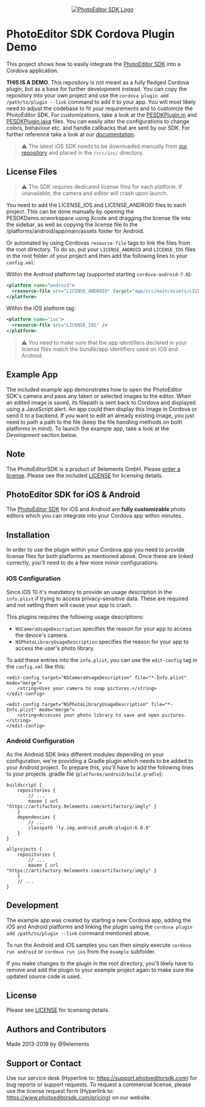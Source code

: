 <p align="center">
  <a target="_blank" href="https://www.photoeditorsdk.com/?utm_campaign=Projects&utm_source=Github&utm_medium=Side_Projects&utm_content=Cordova-Demo"><img src="http://static.photoeditorsdk.com/logo.png" alt="PhotoEditor SDK Logo"/></a>
</p>

# PhotoEditor SDK Cordova Plugin Demo
This project shows how to easily integrate the [PhotoEditor SDK](https://www.photoeditorsdk.com/?utm_campaign=Projects&utm_source=Github&utm_medium=Side_Projects&utm_content=Cordova-Demo) into a Cordova application.

**THIS IS A DEMO**. This repository is not meant as a fully fledged Cordova plugin, but as a base for further development instead. You can copy the repository into your own project and use the `cordova plugin add /path/to/plugin --link` command to add it to your app. You will most likely need to adjust the codebase to fit your requirements and to customize the PhotoEditor SDK. For customizations, take a look at the [PESDKPlugin.m](src/ios/PESDKPlugin.m) and [PESDKPlugin.java](src/android/PESDKPlugin.java) files. You can easily alter the configurations to change colors, behaviour etc. and handle callbacks that are sent by our SDK. For further reference take a look at our [documentation](http://docs.photoeditorsdk.com/?utm_campaign=Projects&utm_source=Github&utm_medium=Side_Projects&utm_content=Cordova-Demo).

> :warning: The latest iOS SDK needs to be downloaded manually from [our repository](https://github.com/imgly/pesdk-ios-build/releases) and placed in the `/src/ios/` directory.

## License Files

> :warning: The SDK requires dedicated license files for each platform. If unavailable, the camera and editor will crash upon launch.

You need to add the LICENSE_IOS and LICENSE_ANDROID files to each project. This can be done manually by opening the PESDKDemo.xcworkspace using Xcode and dragging the license file into the sidebar, as well as copying the license file to the /platforms/android/app/main/assets folder for Android. 

Or automated by using Cordovas `resource-file` tags to link the files from the root directory. To do so, put your `LICENSE_ANDROID` and `LICENSE_IOS` files in the root folder of your project and then add the following lines to your `config.xml`:

Within the Android platform tag (supported starting `cordova-android-7.0`):
```xml
<platform name="android">
  <resource-file src="LICENSE_ANDROID" target="app/src/main/assets/LICENSE_ANDROID" />
</platform>
```

Within the iOS platform tag:
```xml
<platform name="ios">
  <resource-file src="LICENSE_IOS" />
</platform>
```

> :warning: You need to make sure that the app identifiers declared in your license files match the bundle/app identifiers used on iOS and Android.

## Example App
The included example app demonstrates how to open the PhotoEditor SDK's camera and pass any taken or selected images to the editor. When an edited image is saved, its filepath is sent back to Cordova and displayed using a JavaScript alert. An app could then display this image in Cordova or send it to a backend. If you want to edit an already existing image, you just need to path a path to the file (keep the file handling methods on both platforms in mind). To launch the example app, take a look at the *Development* section below.

## Note 
The PhotoEditorSDK is a product of 9elements GmbH. 
Please [order a license](https://www.photoeditorsdk.com/pricing/?utm_campaign=Projects&utm_source=Github&utm_medium=Side_Projects&utm_content=Cordova-Demo). Please see the included [LICENSE](LICENSE.md) for licensing details.

## PhotoEditor SDK for iOS & Android
The [PhotoEditor SDK](https://www.photoeditorsdk.com/?utm_campaign=Projects&utm_source=Github&utm_medium=Side_Projects&utm_content=Cordova-Demo) for iOS and Android are **fully customizable** photo editors which you can integrate into your Cordova app within minutes.

## Installation
In order to use the plugin within your Cordova app you need to provide license files for both platforms as mentioned above. Once these are linked correctly, you'll need to do a few more minor configurations:

### iOS Configuration

Since iOS 10 it's mandatory to provide an usage description in the `info.plist` if trying to access privacy-sensitive data. These are required and not setting them will cause your app to crash.

This plugins requires the following usage descriptions:

- `NSCameraUsageDescription` specifies the reason for your app to access the device's camera.
- `NSPhotoLibraryUsageDescription` specifies the reason for your app to access the user's photo library.

To add these entries into the `info.plist`, you can use the `edit-config` tag in the `config.xml` like this:

```
<edit-config target="NSCameraUsageDescription" file="*-Info.plist" mode="merge">
    <string>Uses your camera to snap pictures.</string>
</edit-config>
```

```
<edit-config target="NSPhotoLibraryUsageDescription" file="*-Info.plist" mode="merge">
    <string>Accesses your photo library to save and open pictures.</string>
</edit-config>
```

### Android Configuration

As the Android SDK links different modules depending on your configuration, we're providing a Gradle plugin which needs to be added to your Android project. To prepare this, you'll have to add the following lines to your projects .gradle file (`platforms/android/build.gradle`):

```
buildscript {
    repositories {
        // ...
        maven { url "https://artifactory.9elements.com/artifactory/imgly" }
    }
    dependencies {
        // ...
        classpath 'ly.img.android.pesdk:plugin:6.0.0'
    }
}

allprojects {
    repositories {
        // ...
        maven { url "https://artifactory.9elements.com/artifactory/imgly" }
    }
    // ...
}
```

## Development
The example app was created by starting a new Cordova app, adding the iOS and Android platforms and linking the plugin using the `cordova plugin add /path/to/plugin --link` command mentioned above.

To run the Android and iOS samples you can then simply execute `cordova run android` or `cordova run ios` from the `example` subfolder.

If you make changes to the plugin in the root directory, you'll likely have to remove and add the plugin to your example project again to make sure the updated source code is used.

## License
Please see [LICENSE](https://github.com/imgly/pesdk-html5-rails/blob/master/LICENSE.md) for licensing details.

## Authors and Contributors
Made 2013-2018 by @9elements

## Support or Contact
Use our service desk (Hyperlink to: https://support.photoeditorsdk.com) for bug reports or support requests. To request a commercial license, please use the license request form (Hyperlink to: https://www.photoeditorsdk.com/pricing) on our website.
